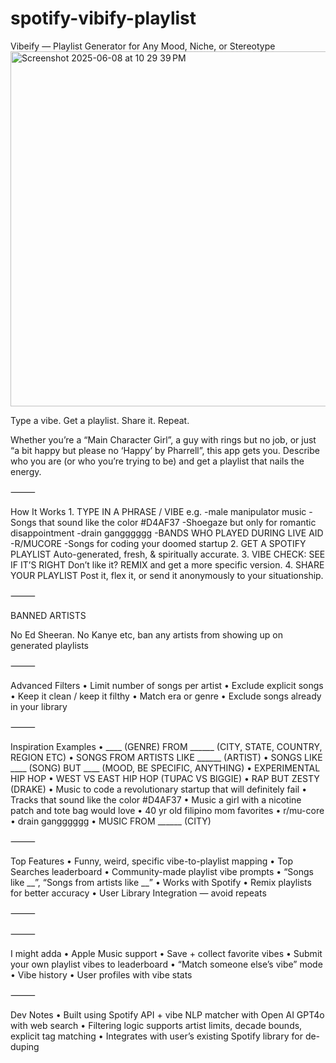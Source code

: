 # spotify-vibify-playlist


 Vibeify — Playlist Generator for Any Mood, Niche, or Stereotype
<img width="568" alt="Screenshot 2025-06-08 at 10 29 39 PM" src="https://github.com/user-attachments/assets/02b7f2fa-35b6-41ac-8499-4740825a77cd" />



Type a vibe. Get a playlist. Share it. Repeat.

Whether you’re a “Main Character Girl”, a guy with rings but no job, or just “a bit happy but please no ‘Happy’ by Pharrell”, this app gets you. Describe who you are (or who you’re trying to be) and get a playlist that nails the energy.

⸻

 How It Works
	1.	TYPE IN A PHRASE / VIBE
e.g.
-male manipulator music
-Songs that sound like the color #D4AF37
-Shoegaze but only for romantic disappointment
-drain gangggggg
-BANDS WHO PLAYED DURING LIVE AID
-R/MUCORE
-Songs for coding your doomed startup
	2.	GET A SPOTIFY PLAYLIST
Auto-generated, fresh, & spiritually accurate.
	3.	VIBE CHECK: SEE IF IT’S RIGHT
Don’t like it?
REMIX and get a more specific version.
	4.	SHARE YOUR PLAYLIST
Post it, flex it, or send it anonymously to your situationship.

⸻

 BANNED ARTISTS


No Ed Sheeran. No Kanye etc, ban any artists from showing up on generated playlists

⸻

 Advanced Filters
	•	Limit number of songs per artist
	•	Exclude explicit songs
	•	Keep it clean / keep it filthy
	•	Match era or genre
	•	Exclude songs already in your library

⸻

 Inspiration Examples
	•	____ (GENRE) FROM ______ (CITY, STATE, COUNTRY, REGION ETC)
  •	SONGS FROM ARTISTS LIKE ______ (ARTIST)
  •	SONGS LIKE ____ (SONG) BUT ____ (MOOD, BE SPECIFIC, ANYTHING)
	•	EXPERIMENTAL HIP HOP
	•	WEST VS EAST HIP HOP (TUPAC VS BIGGIE)
	•	RAP BUT ZESTY (DRAKE)
	•	Music to code a revolutionary startup that will definitely fail
	•	Tracks that sound like the color #D4AF37
	•	Music a girl with a nicotine patch and tote bag would love
	•	40 yr old filipino mom favorites
	•	r/mu-core
	•	drain gangggggg
  •	MUSIC FROM ______ (CITY)

⸻

 Top Features
	•	Funny, weird, specific vibe-to-playlist mapping
	•	Top Searches leaderboard
	•	Community-made playlist vibe prompts
	•	“Songs like __”, “Songs from artists like __”
	•	Works with Spotify
	•	Remix playlists for better accuracy
	•	User Library Integration — avoid repeats

⸻


⸻

I might adda
	•	Apple Music support
	•	Save + collect favorite vibes
	•	Submit your own playlist vibes to leaderboard
	•	“Match someone else’s vibe” mode
	•	Vibe history
	•	User profiles with vibe stats

⸻



 Dev Notes
	•	Built using Spotify API + vibe NLP matcher with Open AI GPT4o with web search
	•	Filtering logic supports artist limits, decade bounds, explicit tag matching
	•	Integrates with user’s existing Spotify library for de-duping
	
